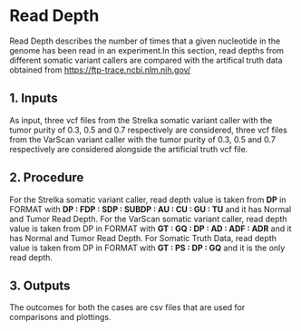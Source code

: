 # Read Depth

Read Depth describes the number of times that a given nucleotide in the genome has been read in an experiment.In this section, read depths from different somatic variant callers are compared with the artifical truth data obtained from https://ftp-trace.ncbi.nlm.nih.gov/

## 1. Inputs

As input, three vcf files from the Strelka somatic variant caller with the tumor purity of 0.3, 0.5 and 0.7 respectively are considered, three vcf files from the VarScan variant caller with the tumor purity of 0.3, 0.5 and 0.7 respectively are considered alongside the artificial truth vcf file.

## 2. Procedure

For the Strelka somatic variant caller, read depth value is taken from **DP** in FORMAT with **DP : FDP : SDP : SUBDP : AU : CU : GU : TU** and it has Normal and Tumor Read Depth. For the VarScan somatic variant caller, read depth value is taken from DP in FORMAT with **GT : GQ : DP : AD : ADF : ADR** and it has Normal and Tumor Read Depth. For Somatic Truth Data, read depth value is taken from DP in FORMAT with **GT : PS : DP : GQ** and it is the only read depth.

## 3. Outputs

The outcomes for both the cases are csv files that are used for comparisons and plottings.
